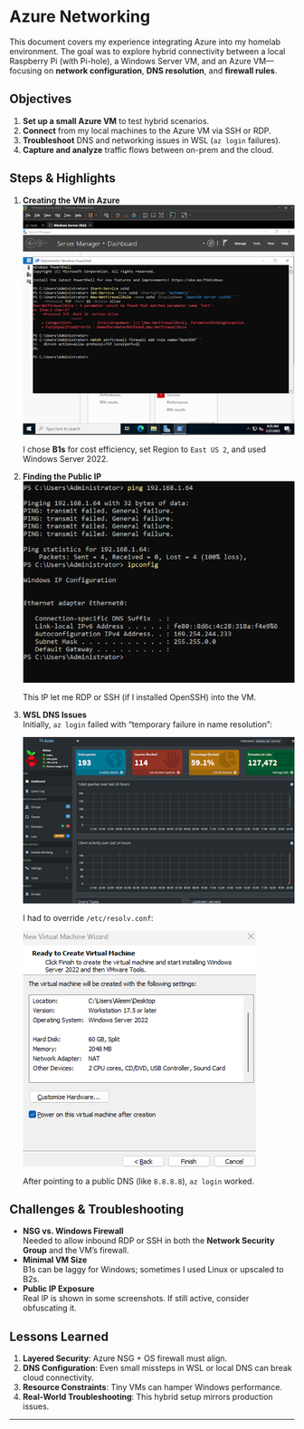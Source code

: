 # Azure Networking

This document covers my experience integrating Azure into my homelab environment. The goal was to explore hybrid connectivity between a local Raspberry Pi (with Pi-hole), a Windows Server VM, and an Azure VM—focusing on **network configuration**, **DNS resolution**, and **firewall rules**.

## Objectives

1. **Set up a small Azure VM** to test hybrid scenarios.  
2. **Connect** from my local machines to the Azure VM via SSH or RDP.  
3. **Troubleshoot** DNS and networking issues in WSL (`az login` failures).  
4. **Capture and analyze** traffic flows between on-prem and the cloud.

## Steps & Highlights

1. **Creating the VM in Azure**  
   ![Azure Create VM settings](/images/19.png)

   I chose **B1s** for cost efficiency, set Region to `East US 2`, and used Windows Server 2022.

2. **Finding the Public IP**  
   ![az vm show public IP](/images/20.png)

   This IP let me RDP or SSH (if I installed OpenSSH) into the VM.

3. **WSL DNS Issues**  
   Initially, `az login` failed with “temporary failure in name resolution”:

   ![WSL DNS error / resolv.conf fix](/images/9.png)

   I had to override `/etc/resolv.conf`:

   ![WSL resolv.conf override](/images/17.png)

   After pointing to a public DNS (like `8.8.8.8`), `az login` worked.

## Challenges & Troubleshooting

- **NSG vs. Windows Firewall**  
  Needed to allow inbound RDP or SSH in both the **Network Security Group** and the VM’s firewall.  
- **Minimal VM Size**  
  B1s can be laggy for Windows; sometimes I used Linux or upscaled to B2s.  
- **Public IP Exposure**  
  Real IP is shown in some screenshots. If still active, consider obfuscating it.

## Lessons Learned

1. **Layered Security**: Azure NSG + OS firewall must align.  
2. **DNS Configuration**: Even small missteps in WSL or local DNS can break cloud connectivity.  
3. **Resource Constraints**: Tiny VMs can hamper Windows performance.  
4. **Real-World Troubleshooting**: This hybrid setup mirrors production issues.

---
